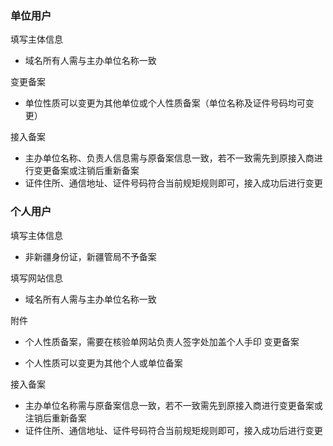 

### 单位用户

填写主体信息
* 域名所有人需与主办单位名称一致

变更备案
* 单位性质可以变更为其他单位或个人性质备案（单位名称及证件号码均可变更）

接入备案

* 主办单位名称、负责人信息需与原备案信息一致，若不一致需先到原接入商进行变更备案或注销后重新备案
* 证件住所、通信地址、证件号码符合当前规矩规则即可，接入成功后进行变更

### 个人用户
填写主体信息

* 非新疆身份证，新疆管局不予备案

填写网站信息
* 域名所有人需与主办单位名称一致

附件
* 个人性质备案，需要在核验单网站负责人签字处加盖个人手印
变更备案

* 个人性质可以变更为其他个人或单位备案
 
接入备案

* 主办单位名称需与原备案信息一致，若不一致需先到原接入商进行变更备案或注销后重新备案
* 证件住所、通信地址、证件号码符合当前规矩规则即可，接入成功后进行变更
